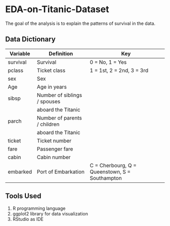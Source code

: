 # EDA-on-Titanic-Dataset

The goal of the analysis is to explain the patterns of survival in the data.

## Data Dictionary

| Variable   | Definition                       | Key                                       |
|------------|----------------------------------|--------------------------------------------|
| survival   | Survival                         | 0 = No, 1 = Yes                            |
| pclass     | Ticket class                     | 1 = 1st, 2 = 2nd, 3 = 3rd                  |
| sex        | Sex                              |                                            |
| Age        | Age in years                     |                                            |
| sibsp      | Number of siblings / spouses     |                                            |
|            | aboard the Titanic               |                                            |
| parch      | Number of parents / children     |                                            |
|            | aboard the Titanic               |                                            |
| ticket     | Ticket number                    |                                            |
| fare       | Passenger fare                   |                                            |
| cabin      | Cabin number                     |                                            |
| embarked   | Port of Embarkation              | C = Cherbourg, Q = Queenstown, S = Southampton |

## Tools Used

  1. R programming language
  2. ggplot2 library for data visualization
  3. RStudio as IDE
